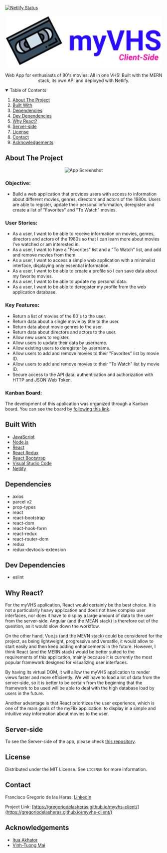 <!-- PROJECT LOGO -->

[![Netlify Status](https://api.netlify.com/api/v1/badges/8443ece5-3b1d-43f7-b387-a22ed92083c6/deploy-status)](https://app.netlify.com/sites/myvhs/deploys)

<p align="center">
  <a href="https://myvhs.netlify.app/">
    <img src="src/assets/logo-readme.svg" alt="Logo" width="600">
  </a>
  <p align="center">
    Web App for enthusiasts of 80's movies. All in one VHS! Built with the MERN stack, its own API and deployed with Netlify.
  </p>
</p>

<!-- TABLE OF CONTENTS -->
<details open="open">
  <summary>Table of Contents</summary>
  <ol>
    <li><a href="#about-the-project">About The Project</a></li>
    <li><a href="#built-with">Built With</a></li>
    <li><a href="#dependencies">Dependencies</a></li>
    <li><a href="#dev-dependencies">Dev Dependencies</a></li>
    <li><a href="#why-react">Why React?</a></li>
    <li><a href="#server-side">Server-side</a></li>
    <li><a href="#license">License</a></li>
    <li><a href="#contact">Contact</a></li>
    <li><a href="#acknowledgements">Acknowledgements</a></li>
  </ol>
</details>

<!-- ABOUT THE PROJECT -->

## About The Project

<p align="center">
  <img src="https://user-images.githubusercontent.com/77192223/120920765-bead9700-c6c0-11eb-881f-1f834378ee86.png" alt="App Screenshot">
</p>

### Objective:

- Build a web application that provides users with access to information about different movies, genres, directors and actors of the 1980s. Users are able to register, update their personal information, deregister and create a list of "Favorites" and "To Watch" movies.

### User Stories:

- As a user, I want to be able to receive information on movies, genres, directors and actors of the 1980s so that I can learn more about movies I’ve watched or am interested in.
- As a user, I want to have a "Favorites" list and a "To Watch" list, and add and remove movies from them.
- As a user, I want to access a simple web application with a minimalist interface, displaying only essential information.
- As a user, I want to be able to create a profile so I can save data about my favorite movies.
- As a user, I want to be able to update my personal data.
- As a user, I want to be able to deregister my profile from the web application database.

### Key Features:

- Return a list of movies of the 80's to the user.
- Return data about a single movie by title to the user.
- Return data about movie genres to the user.
- Return data about directors and actors to the user.
- Allow new users to register.
- Allow users to update their data by username.
- Allow existing users to deregister by username.
- Allow users to add and remove movies to their "Favorites" list by movie ID.
- Allow users to add and remove movies to their "To Watch" list by movie ID.
- Secure access to the API data: authentication and authorization with HTTP and JSON Web Token.

### Kanban Board:

The development of this application was organized through a Kanban board. You can see the board by [following this link](https://trello.com/b/44Fttxq0/myvhs-client-side).

## Built With

- [JavaScript](https://www.javascript.com/)
- [Node.js](https://nodejs.org/)
- [React](https://reactjs.org/)
- [React Redux](https://react-redux.js.org/)
- [React Bootstrap](https://react-bootstrap.github.io/)
- [Visual Studio Code](https://code.visualstudio.com/)
- [Netlify](https://www.netlify.com/)

## Dependencies

- axios
- parcel v2
- prop-types
- react
- react-bootstrap
- react-dom
- react-hook-form
- react-redux
- react-router-dom
- redux
- redux-devtools-extension

## Dev Dependencies

- eslint

## Why React?

For the myVHS application, React would certainly be the best choice. It is not a particularly heavy application and does not have complex user interfaces, nor does it have to display a large amount of data to the user from the server-side. Angular (and the MEAN stack) is therefore out of the question, as it would slow down the workflow.

On the other hand, Vue.js (and the MEVN stack) could be considered for the project, as being lightweight, progressive and versatile, it would allow to start easily and then keep adding enhancements in the future. However, I think React (and the MERN stack) would be better suited to the requirements of this application, mainly because it is currently the most popular framework designed for visualizing user interfaces.

By having its virtual DOM, it will allow the myVHS application to render views faster and more efficiently. We will have to load a lot of data from the server-side, so it is better to be certain from the beginning that the framework to be used will be able to deal with the high database load by users in the future.

Another advantage is that React prioritizes the user experience, which is one of the main goals of the myFlix application: to display in a simple and intuitive way information about movies to the user.

## Server-side

To see the Server-side of the app, please check [this repository](https://github.com/gregoriodelasheras/myvhs-server).

## License

Distributed under the MIT License. See `LICENSE` for more information.

<!-- CONTACT -->

## Contact

Francisco Gregorio de las Heras: [LinkedIn](https://www.linkedin.com/in/francisco-gregorio-de-las-heras/)

Project Link: [https://gregoriodelasheras.github.io/myvhs-client/](https://gregoriodelasheras.github.io/myvhs-client/)

<!-- ACKNOWLEDGEMENTS -->

## Acknowledgements

- [Itua Akhator](https://github.com/iakhator)
- [Vinh-Tuong Mai](https://github.com/mvtuong)
